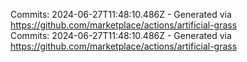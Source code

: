 Commits: 2024-06-27T11:48:10.486Z - Generated via https://github.com/marketplace/actions/artificial-grass
<br>
Commits: 2024-06-27T11:48:10.486Z - Generated via https://github.com/marketplace/actions/artificial-grass
<br>
